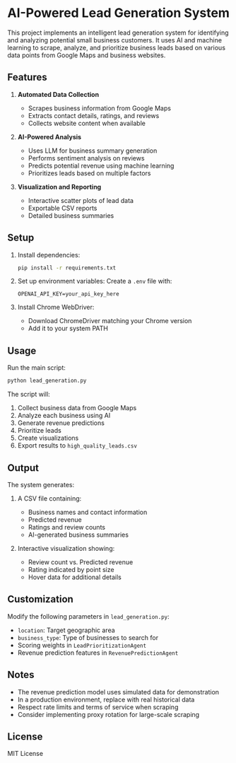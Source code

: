 # AI-Powered Lead Generation System

This project implements an intelligent lead generation system for identifying and analyzing potential small business customers. It uses AI and machine learning to scrape, analyze, and prioritize business leads based on various data points from Google Maps and business websites.

## Features

1. **Automated Data Collection**
   - Scrapes business information from Google Maps
   - Extracts contact details, ratings, and reviews
   - Collects website content when available

2. **AI-Powered Analysis**
   - Uses LLM for business summary generation
   - Performs sentiment analysis on reviews
   - Predicts potential revenue using machine learning
   - Prioritizes leads based on multiple factors

3. **Visualization and Reporting**
   - Interactive scatter plots of lead data
   - Exportable CSV reports
   - Detailed business summaries

## Setup

1. Install dependencies:
   ```bash
   pip install -r requirements.txt
   ```

2. Set up environment variables:
   Create a `.env` file with:
   ```
   OPENAI_API_KEY=your_api_key_here
   ```

3. Install Chrome WebDriver:
   - Download ChromeDriver matching your Chrome version
   - Add it to your system PATH

## Usage

Run the main script:
```bash
python lead_generation.py
```

The script will:
1. Collect business data from Google Maps
2. Analyze each business using AI
3. Generate revenue predictions
4. Prioritize leads
5. Create visualizations
6. Export results to `high_quality_leads.csv`

## Output

The system generates:
1. A CSV file containing:
   - Business names and contact information
   - Predicted revenue
   - Ratings and review counts
   - AI-generated business summaries

2. Interactive visualization showing:
   - Review count vs. Predicted revenue
   - Rating indicated by point size
   - Hover data for additional details

## Customization

Modify the following parameters in `lead_generation.py`:
- `location`: Target geographic area
- `business_type`: Type of businesses to search for
- Scoring weights in `LeadPrioritizationAgent`
- Revenue prediction features in `RevenuePredictionAgent`

## Notes

- The revenue prediction model uses simulated data for demonstration
- In a production environment, replace with real historical data
- Respect rate limits and terms of service when scraping
- Consider implementing proxy rotation for large-scale scraping

## License

MIT License 